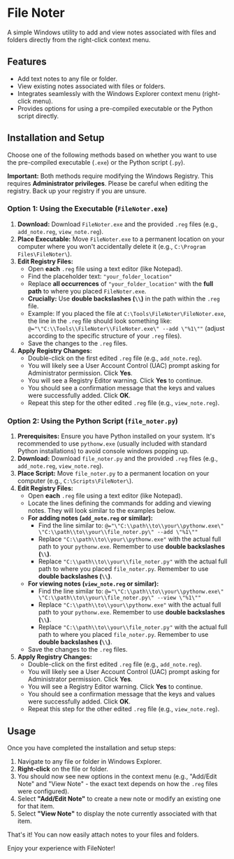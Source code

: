 # File Noter

A simple Windows utility to add and view notes associated with files and folders directly from the right-click context menu.

## Features

*   Add text notes to any file or folder.
*   View existing notes associated with files or folders.
*   Integrates seamlessly with the Windows Explorer context menu (right-click menu).
*   Provides options for using a pre-compiled executable or the Python script directly.

## Installation and Setup

Choose one of the following methods based on whether you want to use the pre-compiled executable (`.exe`) or the Python script (`.py`).

**Important:** Both methods require modifying the Windows Registry. This requires **Administrator privileges**. Please be careful when editing the registry. Back up your registry if you are unsure.

### Option 1: Using the Executable (`FileNoter.exe`)

1.  **Download:** Download `FileNoter.exe` and the provided `.reg` files (e.g., `add_note.reg`, `view_note.reg`).
2.  **Place Executable:** Move `FileNoter.exe` to a permanent location on your computer where you won't accidentally delete it (e.g., `C:\Program Files\FileNoter\`).
3.  **Edit Registry Files:**
    *   Open **each** `.reg` file using a text editor (like Notepad).
    *   Find the placeholder text: `"your_folder_location"`
    *   Replace **all occurrences** of `"your_folder_location"` with the **full path** to where you placed `FileNoter.exe`.
    *   **Crucially:** Use **double backslashes (`\\`)** in the path within the `.reg` file.
    *   Example: If you placed the file at `C:\Tools\FileNoter\FileNoter.exe`, the line in the `.reg` file should look something like: `@="\"C:\\Tools\\FileNoter\\FileNoter.exe\" --add \"%1\""` (adjust according to the specific structure of your `.reg` files).
    *   Save the changes to the `.reg` files.
4.  **Apply Registry Changes:**
    *   Double-click on the first edited `.reg` file (e.g., `add_note.reg`).
    *   You will likely see a User Account Control (UAC) prompt asking for Administrator permission. Click **Yes**.
    *   You will see a Registry Editor warning. Click **Yes** to continue.
    *   You should see a confirmation message that the keys and values were successfully added. Click **OK**.
    *   Repeat this step for the other edited `.reg` file (e.g., `view_note.reg`).

### Option 2: Using the Python Script (`file_noter.py`)

1.  **Prerequisites:** Ensure you have Python installed on your system. It's recommended to use `pythonw.exe` (usually included with standard Python installations) to avoid console windows popping up.
2.  **Download:** Download `file_noter.py` and the provided `.reg` files (e.g., `add_note.reg`, `view_note.reg`).
3.  **Place Script:** Move `file_noter.py` to a permanent location on your computer (e.g., `C:\Scripts\FileNoter\`).
4.  **Edit Registry Files:**
    *   Open **each** `.reg` file using a text editor (like Notepad).
    *   Locate the lines defining the commands for adding and viewing notes. They will look similar to the examples below.
    *   **For adding notes (`add_note.reg` or similar):**
        *   Find the line similar to: `@="\"C:\\path\\to\\your\\pythonw.exe\" \"C:\\path\\to\\your\\file_noter.py\" --add \"%1\""`
        *   Replace `"C:\\path\\to\\your\\pythonw.exe"` with the actual full path to your `pythonw.exe`. Remember to use **double backslashes (`\\`)**.
        *   Replace `"C:\\path\\to\\your\\file_noter.py"` with the actual full path to where you placed `file_noter.py`. Remember to use **double backslashes (`\\`)**.
    *   **For viewing notes (`view_note.reg` or similar):**
        *   Find the line similar to: `@="\"C:\\path\\to\\your\\pythonw.exe\" \"C:\\path\\to\\your\\file_noter.py\" --view \"%1\""`
        *   Replace `"C:\\path\\to\\your\\pythonw.exe"` with the actual full path to your `pythonw.exe`. Remember to use **double backslashes (`\\`)**.
        *   Replace `"C:\\path\\to\\your\\file_noter.py"` with the actual full path to where you placed `file_noter.py`. Remember to use **double backslashes (`\\`)**.
    *   Save the changes to the `.reg` files.
5.  **Apply Registry Changes:**
    *   Double-click on the first edited `.reg` file (e.g., `add_note.reg`).
    *   You will likely see a User Account Control (UAC) prompt asking for Administrator permission. Click **Yes**.
    *   You will see a Registry Editor warning. Click **Yes** to continue.
    *   You should see a confirmation message that the keys and values were successfully added. Click **OK**.
    *   Repeat this step for the other edited `.reg` file (e.g., `view_note.reg`).

## Usage

Once you have completed the installation and setup steps:

1.  Navigate to any file or folder in Windows Explorer.
2.  **Right-click** on the file or folder.
3.  You should now see new options in the context menu (e.g., "Add/Edit Note" and "View Note" - the exact text depends on how the `.reg` files were configured).
4.  Select **"Add/Edit Note"** to create a new note or modify an existing one for that item.
5.  Select **"View Note"** to display the note currently associated with that item.

That's it! You can now easily attach notes to your files and folders.

Enjoy your experience with FileNoter!
